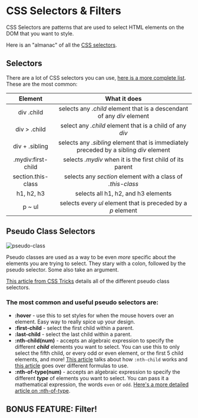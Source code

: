 # CSS Selectors & Filters

CSS Selectors are patterns that are used to select HTML elements on the DOM that you want to style.



Here is an "almanac" of all the [CSS selectors](https://css-tricks.com/almanac/selectors/).



## Selectors

There are a lot of CSS selectors you can use, [here is a more complete list](http://www.w3schools.com/cssref/css_selectors.asp). These are the most common:

|      Element       |               What it does               |
| :----------------: | :--------------------------------------: |
|    div  .child     | selects any _.child_ element that is a descendant of any _div_ element |
|    div > .child    | select any _.child_ element that is a child of any _div_ |
|   div + .sibling   | selects any _.sibling_ element that is immediately preceded by a sibling _div_ element |
| .mydiv:first-child | selects _.mydiv_ when it is the first child of its parent |
| section.this-class | selects any _section_ element with a class of  _.this-class_ |
|     h1, h2, h3     |   selects all h1, h2, and h3 elements    |
|       p ~ ul       | selects every _ul_ element that is preceded by a _p_ element |





## Pseudo Class Selectors

![pseudo-class](https://css-tricks.com/wp-content/csstricks-uploads/relationalpseudos2.png)

Pseudo classes are used as a way to be even *more* specific about the elements you are trying to select. They stary with a colon, followed by the pseudo selector. Some also take an argument.

[This article from CSS Tricks](https://css-tricks.com/pseudo-class-selectors/) details all of the different pseudo class selectors.

### The most common and useful pseudo selectors are:

- **:hover** - use this to set styles for when the mouse hovers over an element. Easy way to really spice up your design.
- **:first-child** - select the first child within a parent.
- **:last-child** - select the last child within a parent.
- **:nth-child(num)** - accepts an algebraic expression to specify the different ***child*** elements you want to select.  You can use this to only select the fifth child, or every odd or even element, or the first 5 child elements, and more!  [This article](https://css-tricks.com/how-nth-child-works/) talks about how `:nth-child` works and [this article](https://css-tricks.com/useful-nth-child-recipies/) goes over different formulas to use.
- **:nth-of-type(num)** - accepts an algebraic expression to specify the different ***type*** of elements you want to select.  You can pass it a mathematical expression, the words `even` or `odd`.  [Here's a more detailed article on :nth-of-type](https://css-tricks.com/almanac/selectors/n/nth-of-type/).



## BONUS FEATURE: Filter!





